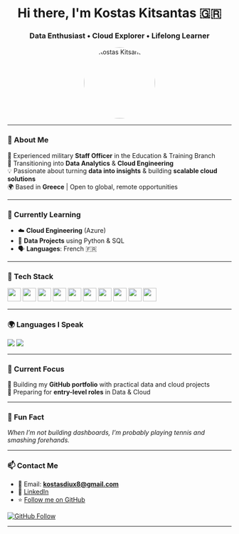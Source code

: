 <h1 align="center">Hi there, I'm Kostas Kitsantas 🇬🇷</h1>
<h3 align="center">Data Enthusiast • Cloud Explorer • Lifelong Learner</h3>

<p align="center">
  <img src="https://your-photo-url.com/photo.jpg" alt="Kostas Kitsantas" width="160" style="border-radius: 50%;">
</p>

---

### 🧭 About Me

💼 Experienced military **Staff Officer** in the Education & Training Branch  
🚀 Transitioning into **Data Analytics** & **Cloud Engineering**  
💡 Passionate about turning **data into insights** & building **scalable cloud solutions**  
🌍 Based in **Greece** | Open to global, remote opportunities  

---

### 🧠 Currently Learning

- ☁️ **Cloud Engineering** (Azure)
- 🧪 **Data Projects** using Python & SQL
- 🗣️ **Languages**: French 🇫🇷

---

### 🧰 Tech Stack

<p align="left">
  <img src="https://img.shields.io/badge/Python-3776AB?style=flat&logo=python&logoColor=white" height="30"/>
  <img src="https://img.shields.io/badge/SQL-336791?style=flat&logo=postgresql&logoColor=white" height="30"/>
  <img src="https://img.shields.io/badge/Azure-0089D6?style=flat&logo=microsoftazure&logoColor=white" height="30"/>
  <img src="https://img.shields.io/badge/Pandas-150458?style=flat&logo=pandas&logoColor=white" height="30"/>
  <img src="https://img.shields.io/badge/Matplotlib-ffffff?style=flat&logo=plotly&logoColor=black" height="30"/>
  <img src="https://img.shields.io/badge/Seaborn-FFFFFF?style=flat&logoColor=black" height="30"/>
  <img src="https://img.shields.io/badge/Tableau-E97627?style=flat&logo=tableau&logoColor=white" height="30"/>
  <img src="https://img.shields.io/badge/PowerBI-F2C811?style=flat&logo=powerbi&logoColor=black" height="30"/>
  <img src="https://img.shields.io/badge/SPSS-1C5D99?style=flat&logo=spss&logoColor=white" height="30"/>
  <img src="https://img.shields.io/badge/R-276DC3?style=flat&logo=r&logoColor=white" height="30"/>
</p>

---

### 🌍 Languages I Speak

<p>
  <img src="https://img.shields.io/badge/English-Fluent-blue?style=for-the-badge&logo=googletranslate"/>
  <img src="https://img.shields.io/badge/German-Intermediate-black?style=for-the-badge&logo=googletranslate"/>
</p>

---

### 📁 Current Focus

📌 Building my **GitHub portfolio** with practical data and cloud projects  
🎯 Preparing for **entry-level roles** in Data & Cloud  

---

### 🎾 Fun Fact

_When I’m not building dashboards, I’m probably playing tennis and smashing forehands._

---

### 📫 Contact Me

- 📧 Email: **kostasdiux8@gmail.com**  
- 💼 [LinkedIn](https://www.linkedin.com/in/konstantinos-kitsantas/)  
- ⭐ [Follow me on GitHub](https://github.com/your-github-username)

<p align="left">
  <a href="https://github.com/your-github-username?tab=followers">
    <img src="https://img.shields.io/github/followers/Kitsi91?label=Follow%20Me&style=social" alt="GitHub Follow"/>
  </a>
</p>

---

<!-- Customize as you grow! -->
